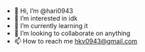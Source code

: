 - 👋 Hi, I’m @hari0943
- 👀 I’m interested in idk
- 🌱 I’m currently learning it
- 💞️ I’m looking to collaborate on anything
- 📫 How to reach me hkv0943@gmail.com

<!---
hari0943/hari0943 is a ✨ special ✨ repository because its `README.md` (this file) appears on your GitHub profile.
You can click the Preview link to take a look at your changes.
--->
